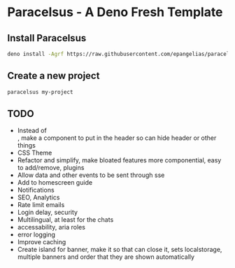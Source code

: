 # Paracelsus - A Deno Fresh Template

## Install Paracelsus

```bash
deno install -Agrf https://raw.githubusercontent.com/epangelias/paracelsus/refs/heads/main/tasks/paracelsus.ts
```

## Create a new project

```bash
paracelsus my-project
```

## TODO

- Instead of <main>, make a component to put in the header so can hide header or other things
- CSS Theme
- Refactor and simplify, make bloated features more componential, easy to add/remove, plugins
- Allow data and other events to be sent through sse
- Add to homescreen guide
- Notifications
- SEO, Analytics
- Rate limit emails
- Login delay, security
- Multilingual, at least for the chats
- accessability, aria roles
- error logging
- Improve caching
- Create island for banner, make it so that can close it, sets localstorage, multiple banners and order that they are shown automatically
